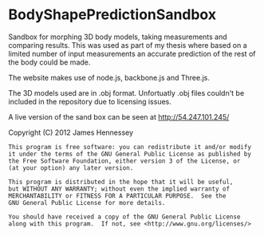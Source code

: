 BodyShapePredictionSandbox
==========================

Sandbox for morphing 3D body models, taking measurements and comparing results. This was used as part of my thesis where based on a limited number of input measurements an accurate prediction of the rest of the body could be made.

The website makes use of node.js, backbone.js and Three.js. 

The 3D models used are in .obj format. Unfortuatly .obj files couldn't be included in the repository due to licensing issues. 

A live version of the sand box can be seen at http://54.247.101.245/


Copyright (C) 2012  James Hennessey

    This program is free software: you can redistribute it and/or modify
    it under the terms of the GNU General Public License as published by
    the Free Software Foundation, either version 3 of the License, or
    (at your option) any later version.

    This program is distributed in the hope that it will be useful,
    but WITHOUT ANY WARRANTY; without even the implied warranty of
    MERCHANTABILITY or FITNESS FOR A PARTICULAR PURPOSE.  See the
    GNU General Public License for more details.

    You should have received a copy of the GNU General Public License
    along with this program.  If not, see <http://www.gnu.org/licenses/>
